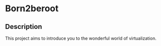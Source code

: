 # Born2beroot
## Description
This project aims to introduce you to the wonderful world of virtualization.

